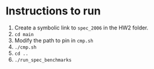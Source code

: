 # Instructions to run
1. Create a symbolic link to `spec_2006` in the HW2 folder.
2. `cd main`
3. Modify the path to pin in `cmp.sh`
4. `./cmp.sh`
5. `cd ..`
6. `./run_spec_benchmarks`  
